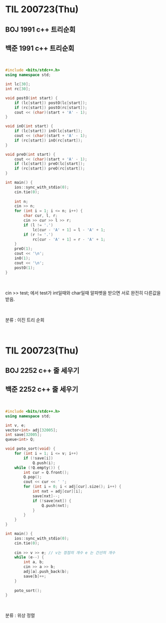 # TIL 200723(Thu)

## BOJ 1991 c++ 트리순회

## 백준 1991 c++ 트리순회



<br>



```c++
#include <bits/stdc++.h>
using namespace std;

int lc[30];
int rc[30];

void postO(int start) {
    if (lc[start]) postO(lc[start]);
    if (rc[start]) postO(rc[start]);
    cout << (char)(start + 'A' - 1);
}

void inO(int start) {
    if (lc[start]) inO(lc[start]);
    cout << (char)(start + 'A' - 1);
    if (rc[start]) inO(rc[start]);    
}

void preO(int start) {
    cout << (char)(start + 'A' - 1);
    if (lc[start]) preO(lc[start]);
    if (rc[start]) preO(rc[start]);
}

int main() {
    ios::sync_with_stdio(0);
    cin.tie(0);
    
    int n;
    cin >> n;
    for (int i = 1; i <= n; i++) {
        char cur, l, r;
        cin >> cur >> l >> r;
        if (l != '.')
            lc[cur - 'A' + 1] = l - 'A' + 1;
        if (r != '.')
            rc[cur - 'A' + 1] = r - 'A' + 1;
    }
    preO(1);
    cout << '\n';
    inO(1);
    cout << '\n';
    postO(1);
}
```



<br>

cin >> test; 에서 test가 int일때와 char일때 알파벳을 받으면 서로 완전히 다른값을 받음.



<br>



분류 : 이진 트리 순회



<br>



# TIL 200723(Thu)

## BOJ 2252 c++ 줄 세우기

## 백준 2252 c++ 줄 세우기



<br>



```c++
#include <bits/stdc++.h>
using namespace std;

int v, e;
vector<int> adj[32005];
int save[32005];
queue<int> Q;

void poto_sort(void) {
    for (int i = 1; i <= v; i++)
        if (!save[i])
            Q.push(i);
    while (!Q.empty()) {
        int cur = Q.front();
        Q.pop();
        cout << cur << ' ';
        for (int i = 0; i < adj[cur].size(); i++) {
            int nxt = adj[cur][i];
            save[nxt]--;
            if (!save[nxt]) {
                Q.push(nxt);
            }
        }
    }
}

int main() {
    ios::sync_with_stdio(0);
    cin.tie(0);
    
    cin >> v >> e; // v는 정점의 개수 e 는 간선의 개수
    while (e--) {
        int a, b;
        cin >> a >> b;
        adj[a].push_back(b);
        save[b]++;
    }
    
    poto_sort();
}
```



<br>



분류 : 위상 정렬



<br>